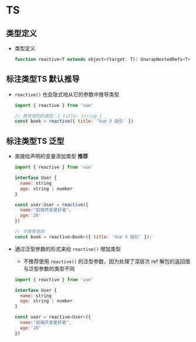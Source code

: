 # TS

## 类型定义

+ 类型定义

  ```js
  function reactive<T extends object>(target: T): UnwrapNestedRefs<T>
  ```

## 标注类型TS 默认推导

+ `reactive()` 也会隐式地从它的参数中推导类型

  ```js
  import { reactive } from 'vue'

  // 推导得到的类型：{ title: string }
  const book = reactive({ title: 'Vue 3 指引' })
  ```

## 标注类型TS 泛型

+ 直接给声明的变量添加类型 **推荐**

  ```js
  import { reactive } from 'vue'

  interface User {
    name: string
    age: string | number
  }

  const user:User = reactive({
    name:"前端开发爱好者",
    age:'20'
  })
  ```

  ```js
  // 不推荐使用
  const book = reactive<Book>({ title: 'Vue 3 指引' });
  ```

+ 通过泛型参数的形式来给 `reactive()` 增加类型

  + 不推荐使用 `reactive()` 的泛型参数，因为处理了深层次 ref 解包的返回值与泛型参数的类型不同

  ```js
  import { reactive } from 'vue'

  interface User {
    name: string
    age: string | number
  }

  const user = reactive<User>({
    name:"前端开发爱好者",
    age:'20'
  })
  ```
